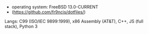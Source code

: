 - operating system: FreeBSD 13.0-CURRENT
- (https://github.com/fr9ncis/dotfiles/)

Langs: C99 (ISO/IEC 9899:1999), x86 Assembly (AT&T), C++, JS (full stack), Python 3

